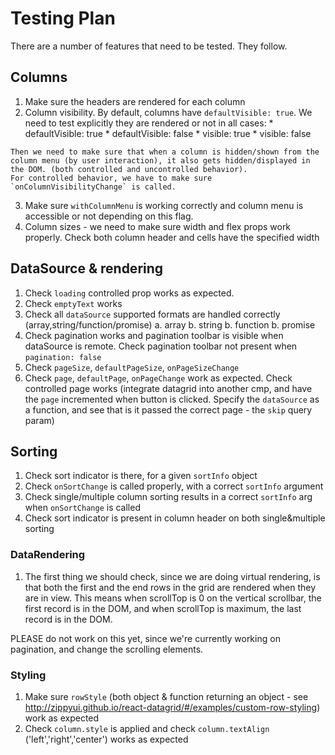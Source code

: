 # Testing Plan

There are a number of features that need to be tested. They follow.

## Columns

  1. Make sure the headers are rendered for each column
  2. Column visibility. By default, columns have `defaultVisible: true`. We need to test explicitly they are rendered or not in all cases:
    * defaultVisible: true
    * defaultVisible: false
    * visible: true
    * visible: false

    Then we need to make sure that when a column is hidden/shown from the column menu (by user interaction), it also gets hidden/displayed in the DOM. (both controlled and uncontrolled behavior).
    For controlled behavior, we have to make sure `onColumnVisibilityChange` is called.

  3. Make sure `withColumnMenu` is working correctly and column menu is accessible or not depending on this flag.
  4. Column sizes - we need to make sure width and flex props work properly. Check both column header and cells have the specified width

## DataSource & rendering

1. Check `loading` controlled prop works as expected.
2. Check `emptyText` works
4. Check all `dataSource` supported formats are handled correctly (array,string/function/promise)
  a. array
  b. string
  b. function
  b. promise
5. Check pagination works and pagination toolbar is visible when dataSource is remote. Check pagination toolbar not present when `pagination: false`
6. Check `pageSize`, `defaultPageSize`, `onPageSizeChange`
7. Check `page`, `defaultPage`, `onPageChange` work as expected. Check controlled page works (integrate datagrid into another cmp, and have the `page` incremented when button is clicked. Specify the `dataSource` as a function, and see that is it passed the correct page - the `skip` query param)

## Sorting

1. Check sort indicator is there, for a given `sortInfo` object
2. Check `onSortChange` is called properly, with a correct `sortInfo` argument
3. Check single/multiple column sorting results in a correct `sortInfo` arg when `onSortChange` is called
4. Check sort indicator is present in column header on both single&multiple sorting


### DataRendering

  1. The first thing we should check, since we are doing virtual rendering, is that both the first and the end rows in the grid are rendered when they are in view.
  This means when scrollTop is 0 on the vertical scrollbar, the first record is in the DOM, and when scrollTop is maximum, the last record is in the DOM.

  PLEASE do not work on this yet, since we're currently working on pagination, and change the scrolling elements.

### Styling

 1. Make sure `rowStyle` (both object & function returning an object - see http://zippyui.github.io/react-datagrid/#/examples/custom-row-styling) work as expected
 2. Check `column.style` is applied and check `column.textAlign` ('left','right','center') works as expected
